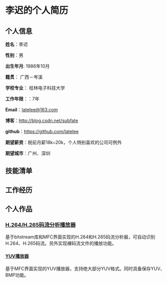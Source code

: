 # 李迟的个人简历

## 个人信息

**姓名**：李迟

**性别**：男

**出生年月**: 1986年10月

**籍贯**： 广西－岑溪

**学校专业**： 桂林电子科技大学

**工作年限**：：7年

**Email**：latelee@163.com

**博客**：http://blog.csdn.net/subfate

**github**：https://github.com/latelee

**期望薪资**：税前月薪18k~20k，个人特别喜欢的公司可例外

**期望城市**：广州、深圳

## 技能清单

## 工作经历

## 个人作品
### [H.264/H.265码流分析播放器](https://github.com/latelee/H264BSAnalyzer)
基于bitstream库和MFC界面实现的H.264和H.265码流分析器，可自动识别H.264、H.265码流。另外实现裸码流文件的播放功能。

#### [YUV播放器](https://github.com/latelee/YUVPlayer)
基于MFC界面实现的YUV播放器，支持绝大部分YUV格式。同时具备保存YUV、BMP功能。
